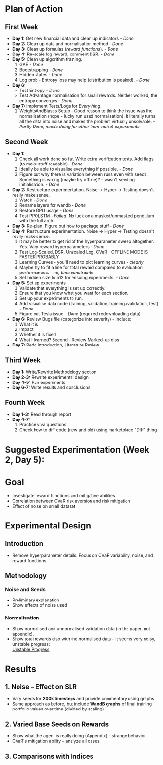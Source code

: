 # Plan of Action

## First Week

- **Day 1:** Get new financial data and clean up indicators - _Done_
- **Day 2:** Clean up data and normalisation method - _Done_
- **Day 3:** Clean up formulas (_reward functions_). - _Done_
- **Day 4:** Re-scale log reward, comment DSR. - _Done_
- **Day 5:** Clean up algorithm training.
  1. GAE - _Done_
  2. Bootstrapping - _Done_
  3. Hidden states - _Done_
  4. Log prob - Entropy loss may help (distribution is peaked). - _Done_
- **Day 6:**
  - Test Entropy - _Done_
  - Test Advantage normalisation for small rewards. Neither worked, the entropy converges - _Done_
- **Day 7:** Implement Tests/Logs for _Everything_.
  1. WeightsAndBiases Setup - Good reason to think the issue was the normalisation (nope - lucky run used normalisation). It literally turns all the data into noise and makes the problem virtually unsolvable. - _Partly Done, needs doing for other (non-noise) experiments_

## Second Week

- **Day 1:**
  1. Check all work done so far. Write extra verification tests. Add flags (to make stuff readable) - _Done_
  2. Ideally be able to visualise everything if possible. - _Done_
  3. Figure out why there is variation between runs even with seeds. Something is wrong (maybe try offline)? - wasn't seeding initialisation. - _Done_
- **Day 2:** Restructure experimentation. Noise -> Hyper -> Testing doesn't really make sense.
  1. Watch - _Done_
  2. Rename layers for wandb - _Done_
  3. Restore GPU usage - _Done_
  4. Test PPOLSTM - _Failed_. No luck on a masked/unmasked pendulum with the full arch.
- **Day 3:** Re-plan. Figure out how to package stuff - _Done_
- **Day 4:** Restructure experimentation. Noise -> Hyper -> Testing doesn't really make sense.
  1. It may be better to get rid of the hyperparameter sweep altogether. Yes. Vary reward hyperparameters - _Done_
  2. Test Log-Scaled, DSR, Unscaled Log, CVaR - OFFLINE MODE IS FASTER PROBABLY
  3. Learning Curves - you'll need to plot learning curves - _clearly_
  4. Maybe try to fit a line for total reward compared to evaluation performances. - _no, time constraints_
  5. Set hidden size to 512 for ensuing experiments. - _Done_
- **Day 5:** Set up experiments
  1. Validate that everything is set up correctly.
  2. Ensure that you know what you want for each section.
  3. Set up your experiments to run.
  4. Add visualise data code (training, validation, training+validation, test) - _Done_
  5. Figure out Tesla issue - _Done_ (required redownloading data)
- **Day 6:** Review Bugs file (categorize into severity) - include:
  1. What it is
  2. Impact
  3. Whether it is fixed
  4. What I learned?
     Second - Review Marked-up diss
- **Day 7:** Redo Introduction, Literature Review

## Third Week

- **Day 1:** Write/Rewrite Methodology section
- **Day 2-3:** Rewrite experimental design
- **Day 4-5:** Run experiments
- **Day 6-7:** Write results and conclusions

## Fourth Week

- **Day 1-3:** Read through report
- **Day 4-7:**
  1. Practice viva questions
  2. Check how to diff code (new and old) using marketplace "Diff" thing

# Suggested Experimentation (Week 2, Day 5):

# Goal

- Investigate reward functions and mitigative abilities
- Correlation between CVaR risk aversion and risk mitigation
- Effect of noise on small dataset

# Experimental Design

## Introduction

- Remove hyperparameter details. Focus on CVaR variability, noise, and reward functions.

## Methodology

### Noise and Seeds

- Preliminary explanation
- Show effects of noise used

### Normalisation

- Show normalised and unnormalised validation data (in the paper, not appendix).
- Show total rewards also with the normalised data – it seems very noisy, unstable progress:  
  [Unstable Progress](https://wandb.ai/richardpogoson-none/RL-Portfolio-Management/runs/ihukwg4t?nw=nwuserrichardpogoson)

# Results

## 1. Noise – Effect on SLR

- Vary seeds for **200k timesteps** and provide commentary using graphs
- Same approach as before, but include **WandB graphs** of final training portfolio values over time (divided by scaling)

## 2. Varied Base Seeds on Rewards

- Show what the agent is really doing (Appendix) – strange behavior
- CVaR's mitigation ability – analyze all cases

## 3. Comparisons with Indices
